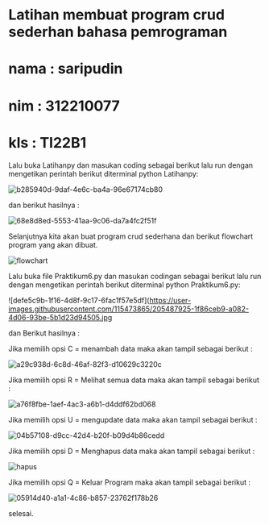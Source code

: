 # Latihan membuat program crud sederhan bahasa pemrograman 

# nama : saripudin

# nim  : 312210077

# kls  : TI22B1
Lalu buka Latihanpy dan masukan coding sebagai berikut lalu run dengan mengetikan perintah berikut diterminal python Latihanpy:

![b285940d-9daf-4e6c-ba4a-96e67174cb80](https://user-images.githubusercontent.com/115473865/205487647-0b01586d-dbf4-4080-b861-6779f996edd7.jpg)


dan berikut hasilnya :

![68e8d8ed-5553-41aa-9c06-da7a4fc2f51f](https://user-images.githubusercontent.com/115473865/205487659-387b199e-3a45-47a7-9c09-64d030f19a80.jpg)


Selanjutnya kita akan buat program crud sederhana dan berikut flowchart program yang akan dibuat.

![flowchart](https://user-images.githubusercontent.com/115473865/205487676-e4292062-6114-47a7-8020-d877d5be7d81.png)


Lalu buka file Praktikum6.py dan masukan codingan sebagai berikut lalu run dengan mengetikan perintah berikut diterminal python Praktikum6.py:

![defe5c9b-1f16-4d8f-9c17-6fac1f57e5df](https://user-images.githubusercontent.com/115473865/205487925-1f86ceb9-a082-4d06-93be-5b1d23d94505.jpg


dan Berikut hasilnya :

Jika memilih opsi C = menambah data maka akan tampil sebagai berikut :

![a29c938d-6c8d-46af-82f3-d10629c3220c](https://user-images.githubusercontent.com/115473865/205488100-2fdabb08-28f4-4bc7-bb65-7c7ad39383df.jpg)


Jika memilih opsi R = Melihat semua data maka akan tampil sebagai berikut :

![a76f8fbe-1aef-4ac3-a6b1-d4ddf62bd068](https://user-images.githubusercontent.com/115473865/205488163-4fbc8161-39d9-44da-9d7b-5f7b7067ddee.jpg)


Jika memilih opsi U = mengupdate data maka akan tampil sebagai berikut :


![04b57108-d9cc-42d4-b20f-b09d4b86cedd](https://user-images.githubusercontent.com/115473865/205488211-1b0318d1-33ec-4383-8813-e31a47aab650.jpg)

Jika memilih opsi D = Menghapus data maka akan tampil sebagai berikut :

![hapus](https://user-images.githubusercontent.com/115473865/205488242-20fdae9b-cd62-4597-8070-f8a40d088b81.png)


Jika memilih opsi Q = Keluar Program maka akan tampil sebagai berikut :

![05914d40-a1a1-4c86-b857-23762f178b26](https://user-images.githubusercontent.com/115473865/205488304-1d4d99f7-a5e3-4f56-af51-993e810cbc40.jpg)


selesai. 
